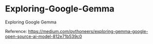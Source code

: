 # Exploring-Google-Gemma
Exploring Google Gemma

Reference: https://medium.com/pythoneers/exploring-gemma-google-open-source-ai-model-812e71b539c0

